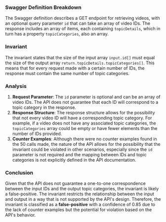 ### Swagger Definition Breakdown
The Swagger definition describes a GET endpoint for retrieving videos, with an optional query parameter `id` that can take an array of video IDs. The response includes an array of items, each containing `topicDetails`, which in turn has a property `topicCategories`, also an array. 

### Invariant
The invariant states that the size of the input array `input.id[]` must equal the size of the output array `return.topicDetails.topicCategories[]`. This means that for every request made with a certain number of IDs, the response must contain the same number of topic categories.

### Analysis
1. **Request Parameter**: The `id` parameter is optional and can be an array of video IDs. The API does not guarantee that each ID will correspond to a topic category in the response. 
2. **Response Structure**: The response structure allows for the possibility that not every video ID will have a corresponding topic category. For example, if a video does not have any associated topic categories, the `topicCategories` array could be empty or have fewer elements than the number of IDs provided. 
3. **Counter Examples**: Although there were no counter examples found in the 50 calls made, the nature of the API allows for the possibility that the invariant could be violated in other scenarios, especially since the `id` parameter is not required and the mapping between IDs and topic categories is not explicitly defined in the API documentation.

### Conclusion
Given that the API does not guarantee a one-to-one correspondence between the input IDs and the output topic categories, the invariant is likely a false-positive. The invariant restricts the relationship between the input and output in a way that is not supported by the API's design. Therefore, the invariant is classified as a **false-positive** with a confidence of 0.85 due to the lack of counter examples but the potential for violation based on the API's behavior.
